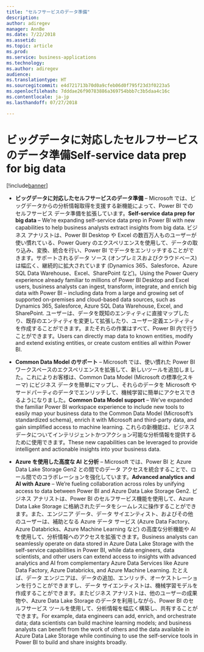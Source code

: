 ```yaml
---
title: "セルフサービスのデータ準備"
description: 
author: adiregev
manager: AnnBe
ms.date: 7/22/2018
ms.assetid: 
ms.topic: article
ms.prod: 
ms.service: business-applications
ms.technology: 
ms.author: adiregev
audience: 
ms.translationtype: HT
ms.sourcegitcommit: e4d721713b70d0a9cfeb06d0f795f23d3f0223a5
ms.openlocfilehash: 7dddae26f90783886a369754bbb7c3b5daa4c16c
ms.contentlocale: ja-jp
ms.lasthandoff: 07/27/2018

---
```


#  <a name="self-service-data-prep-for-big-data"></a><span data-ttu-id="6ef6e-102">ビッグデータに対応したセルフサービスのデータ準備</span><span class="sxs-lookup"><span data-stu-id="6ef6e-102">Self-service data prep for big data</span></span>  


[!include[banner](../../../includes/banner.md)]

-   <span data-ttu-id="6ef6e-103">**ビッグデータに対応したセルフサービスのデータ準備** – Microsoft では、ビッグデータからの分析情報取得を支援する新機能によって、Power BI でのセルフサービス データ準備を拡張しています。</span><span class="sxs-lookup"><span data-stu-id="6ef6e-103">**Self-service data prep for big data** – We’re expanding self-service data prep in Power BI with new capabilities to help business analysts extract insights from big data.</span></span> <span data-ttu-id="6ef6e-104">ビジネス アナリストは、Power BI Desktop や Excel の数百万人ものユーザーが使い慣れている、Power Query のエクスペリエンスを使用して、データの取り込み、変換、統合を行い、Power BI でデータをエンリッチすることができます。サポートされるデータ ソース (オンプレミスおよびクラウドベース) は幅広く、継続的に拡大されています (Dynamics 365、Salesforce、Azure SQL Data Warehouse、Excel、SharePoint など)。</span><span class="sxs-lookup"><span data-stu-id="6ef6e-104">Using the Power Query experience already familiar to millions of Power BI Desktop and Excel users, business analysts can ingest, transform, integrate, and enrich big data with Power BI – including data from a large and growing set of supported on-premises and cloud-based data sources, such as Dynamics 365, Salesforce, Azure SQL Data Warehouse, Excel, and SharePoint.</span></span> <span data-ttu-id="6ef6e-105">ユーザーは、データを既知のエンティティに直接マップしたり、既存のエンティティを変更して拡張したり、ユーザー定義エンティティを作成することができます。またそれらの作業はすべて、Power BI 内で行うことができます。</span><span class="sxs-lookup"><span data-stu-id="6ef6e-105">Users can directly map data to known entities, modify and extend existing entities, or create custom entities all within Power BI.</span></span>

- <span data-ttu-id="6ef6e-106">**Common Data Model のサポート** – Microsoft では、使い慣れた Power BI ワークスペースのエクスペリエンスを拡張して、新しいツールを追加しました。これによりお客様は、Common Data Model (Microsoft の標準化スキーマ) にビジネス データを簡単にマップし、それらのデータを Microsoft やサードパーティのデータでエンリッチして、機械学習に簡単にアクセスできるようになりました。</span><span class="sxs-lookup"><span data-stu-id="6ef6e-106">**Common Data Model support** – We’ve expanded the familiar Power BI workspace experience to include new tools to easily map your business data to the Common Data Model (Microsoft’s standardized schema), enrich it with Microsoft and third-party data, and gain simplified access to machine learning.</span></span> <span data-ttu-id="6ef6e-107">これらの新機能は、ビジネス データについてインテリジェントかつアクション可能な分析情報を提供するために使用できます。</span><span class="sxs-lookup"><span data-stu-id="6ef6e-107">These new capabilities can be leveraged to provide intelligent and actionable insights into your business data.</span></span> 

-   <span data-ttu-id="6ef6e-108">**Azure を使用した高度な AI と分析** – Microsoft では、Power BI と Azure Data Lake Storage Gen2 との間でのデータ アクセスを統合することで、ロール間でのコラボレーションを強化しています。</span><span class="sxs-lookup"><span data-stu-id="6ef6e-108">**Advanced analytics and AI with Azure** – We’re fueling collaboration across roles by unifying access to data between Power BI and Azure Data Lake Storage Gen2.</span></span> <span data-ttu-id="6ef6e-109">ビジネス アナリストは、Power BI のセルフサービス機能を使用して、Azure Data Lake Storage に格納されたデータをシームレスに操作することができます。また、エンジニア データ、データ サイエンティスト、およびその他のユーザーは、補助となる Azure データ サービス (Azure Data Factory、Azure Databricks、Azure Machine Learning など) の高度な分析機能や AI を使用して、分析情報へのアクセスを拡張できます。</span><span class="sxs-lookup"><span data-stu-id="6ef6e-109">Business analysts can seamlessly operate on data stored in Azure Data Lake Storage with the self-service capabilities in Power BI, while data engineers, data scientists, and other users can extend access to insights with advanced analytics and AI from complementary Azure Data Services like Azure Data Factory, Azure Databricks, and Azure Machine Learning.</span></span> <span data-ttu-id="6ef6e-110">たとえば、データ エンジニアは、データの追加、エンリッチ、オーケストレーションを行うことができますし、データ サイエンティストは、機械学習モデルを作成することができます。またビジネス アナリストは、他のユーザーの成果物や、Azure Data Lake Storage のデータを利用しながら、Power BI のセルフサービス ツールを使用して、分析情報を幅広く構築し、共有することができます。</span><span class="sxs-lookup"><span data-stu-id="6ef6e-110">For example, data engineers can add, enrich, and orchestrate data; data scientists can build machine learning models; and business analysts can benefit from the work of others and the data available in Azure Data Lake Storage while continuing to use the self-service tools in Power BI to build and share insights broadly.</span></span>

